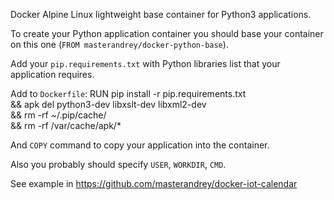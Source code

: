 Docker Alpine Linux lightweight base container for Python3 applications.

To create your Python application container you should base your container
on this one (`FROM masterandrey/docker-python-base`).

Add your `pip.requirements.txt` with Python libraries list that your application
requires.

Add to `Dockerfile`:
    RUN pip install -r pip.requirements.txt \
    && apk del python3-dev libxslt-dev libxml2-dev \
    && rm -rf ~/.pip/cache/ \
    && rm -rf /var/cache/apk/*
    
And `COPY` command to copy your application into the container.
    
Also you probably should specify `USER`, `WORKDIR`, `CMD`.

See example in https://github.com/masterandrey/docker-iot-calendar
